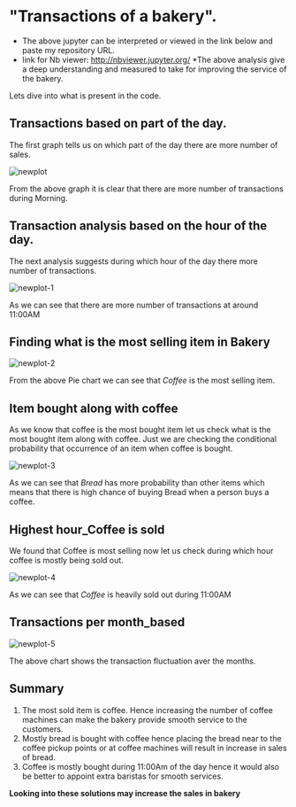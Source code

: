 # "Transactions of a bakery".
* The above jupyter can be interpreted or viewed in the link below and paste my repository URL.
* link for Nb viewer: http://nbviewer.jupyter.org/
*The above analysis give a deep understanding and measured to take for improving the service of the bakery.

Lets dive into what is present in the code.

## Transactions based on part of the day.

The first graph tells us on which part of the day there are more number of sales.

![newplot](https://user-images.githubusercontent.com/39896565/48603473-a1adfd00-e9ca-11e8-9dc4-6ebc793ed66b.png)

From the above graph it is clear that there are more number of transactions during Morning.

## Transaction analysis based on the hour of the day. 

The next analysis suggests during which hour of the day there more number of transactions.

![newplot-1](https://user-images.githubusercontent.com/39896565/48603514-cb672400-e9ca-11e8-8fb7-89e9acaa91e3.png)

As we can see that there are more number of transactions at around 11:00AM

## Finding what is the most selling item in Bakery

![newplot-2](https://user-images.githubusercontent.com/39896565/48603684-69f38500-e9cb-11e8-972c-691aabde8540.png)

From the above Pie chart we can see that *Coffee* is the most selling item.

## Item bought along with coffee
As we know that coffee is the most bought item let us check what is the most bought item along with coffee.
Just we are checking the conditional probability that occurrence of an item when coffee is bought.

![newplot-3](https://user-images.githubusercontent.com/39896565/48603888-146ba800-e9cc-11e8-847d-8d5688d22d8d.png)

As we can see that *Bread* has more probability than other items which means that there is high chance of buying Bread
when a person buys a coffee.

## Highest hour_Coffee is sold

We found that Coffee is most selling now let us check during which hour coffee is mostly being sold out.

![newplot-4](https://user-images.githubusercontent.com/39896565/48604019-8a700f00-e9cc-11e8-8ce9-6a0cca6f8e53.png)

As we can see that *Coffee* is heavily sold out during 11:00AM

## Transactions per month_based

![newplot-5](https://user-images.githubusercontent.com/39896565/48604424-f43ce880-e9cd-11e8-898a-b86c3eb05b4a.png)

The above chart shows the transaction fluctuation aver the months.

## Summary
1. The most sold item is coffee. Hence increasing the number
of coffee machines can make the bakery provide smooth service to the customers.
2. Mostly bread is bought with coffee hence placing the bread near to the
coffee pickup points or at coffee machines will result in increase in sales of bread.
3. Coffee is mostly bought during 11:00Am of the day
hence it would also be better to appoint extra baristas for smooth services.

**Looking into these solutions may increase the sales in bakery**